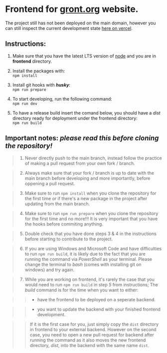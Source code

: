 

# Frontend for [gront.org](https://www.gront.org ) website.  

The project still has not been deployed on the main domain, however you can still inspect the current development state [here on vercel](https://gront-website-project.vercel.app/ "a deployment of current main branch on vercel.").  

## Instructions:

1. Make sure that you have the latest LTS version of [node](https://nodejs.org "Node.js® is a JavaScript runtime built on Chrome's V8 JavaScript engine.") and you are in **frontend** directory.  

2. Install the packages with:  
`npm install`

3. Install git hooks with ***husky***:  
`npm run prepare`

4. To start developing, run the following command:  
`npm run dev`

5. To have a release build insert the comand below, you should have a *dist* directory ready for deployment under the frontend directory:  
`npm run build`


## Important notes: *please read this before cloning the repository!*

> 1. Never directly push to the main branch, instead follow the practice of making a pull request from your own fork / branch.

> 2. Always make sure that your fork / branch is up to date with the main branch before developing and more importantly, before oppening a pull request.

> 3. Make sure to run `npm install` when you clone the repository for the first time or if there's a new package in the project after updating from the main branch.

> 4. Make sure to run `npm run prepare` when you clone the repository for the first time and no more!!! It is very important that you have the hooks before commiting anything.

> 5. Double check that you have done steps 3 & 4 in the instructions before starting to contribute to the project.

> 6. If you are using Windows and Microsoft Code and have difficulties to run `npm run build`, it is likely due to the fact that you are running the command via *PowerShell* as your terminal. Please change the terminal to *bash* (comes with installing git on windows) and try again.

> 7. While you are working on frontend, it's rarely the case that you would need to run `npm run build` in step *5* from instructions; The *build* command is for the time when you want to either:

>> - have the frontend to be deployed on a seperate backend.

>> - you want to update the backend with your finished frontend development.  

>> If it is the first case for you, just simply copy the `dist` directory in frontend to your external backend. However on the second case, you need to open a new pull request for backend after running the command as it also moves the new frontend directory, *dist*, into the backend with the same name `dist`.
